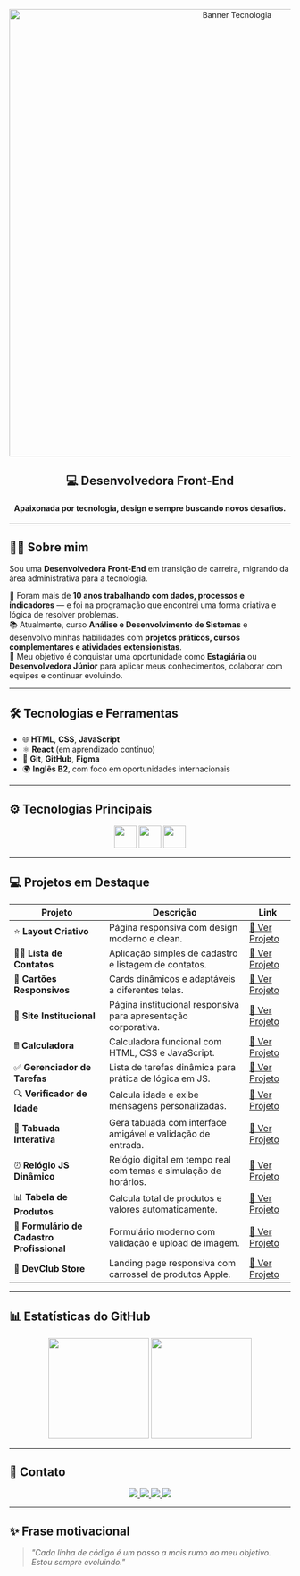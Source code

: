 <p align="center">
  <img src="https://i.postimg.cc/3wq3nvZ8/Banner-para-Linkedin-Tecnologia-em-Preto.png" alt="Banner Tecnologia" width="800"/>
</p>

<h2 align="center">💻 Desenvolvedora Front-End</h2>
<h4 align="center">Apaixonada por tecnologia, design e sempre buscando novos desafios.</h4>

---

## 👩‍💻 Sobre mim

Sou uma **Desenvolvedora Front-End** em transição de carreira, migrando da área administrativa para a tecnologia.  

💼 Foram mais de **10 anos trabalhando com dados, processos e indicadores** — e foi na programação que encontrei uma forma criativa e lógica de resolver problemas.  
📚 Atualmente, curso **Análise e Desenvolvimento de Sistemas** e desenvolvo minhas habilidades com **projetos práticos, cursos complementares e atividades extensionistas**.  
🚀 Meu objetivo é conquistar uma oportunidade como **Estagiária** ou **Desenvolvedora Júnior** para aplicar meus conhecimentos, colaborar com equipes e continuar evoluindo.

---

## 🛠 Tecnologias e Ferramentas

- 🌐 **HTML**, **CSS**, **JavaScript**
- ⚛️ **React** (em aprendizado contínuo)
- 🧰 **Git**, **GitHub**, **Figma**
- 🌍 **Inglês B2**, com foco em oportunidades internacionais

---

## ⚙️ Tecnologias Principais

<p align="center">
  <img src="https://cdn.jsdelivr.net/gh/devicons/devicon/icons/html5/html5-original.svg" width="40" height="40" />
  <img src="https://cdn.jsdelivr.net/gh/devicons/devicon/icons/css3/css3-original.svg" width="40" height="40" />
  <img src="https://cdn.jsdelivr.net/gh/devicons/devicon/icons/javascript/javascript-original.svg" width="40" height="40" />
</p>

---

## 💻 Projetos em Destaque

| Projeto                                   | Descrição                                                                                                                        | Link                                                                             |
|-------------------------------------------|----------------------------------------------------------------------------------------------------------------------------------|----------------------------------------------------------------------------------|
| ⭐ **Layout Criativo**                     | Página responsiva com design moderno e clean.                                                                                    | [🔗 Ver Projeto](https://natipastre.github.io/Projeto1--LayoutCriativo/)         |
| 💇‍♀️ **Lista de Contatos**                 | Aplicação simples de cadastro e listagem de contatos.                                                                            | [🔗 Ver Projeto](https://natipastre.github.io/Projeto-2---Lista-de-Contatos/)    |
| 🧹 **Cartões Responsivos**                 | Cards dinâmicos e adaptáveis a diferentes telas.                                                                                 | [🔗 Ver Projeto](https://natipastre.github.io/Projeto-3-Cards---Layout-Responsivo/) |
| 🏢 **Site Institucional**                  | Página institucional responsiva para apresentação corporativa.                                                                   | [🔗 Ver Projeto](https://natipastre.github.io/Projeto-4---Front-End-Aprenser/)   |
| 🖩 **Calculadora**                         | Calculadora funcional com HTML, CSS e JavaScript.                                                                                | [🔗 Ver Projeto](https://natipastre.github.io/Calculadora---js-/)                |
| ✅ **Gerenciador de Tarefas**              | Lista de tarefas dinâmica para prática de lógica em JS.                                                                          | [🔗 Ver Projeto](https://natipastre.github.io/Gerenciador-de-Tarefas/)           |
| 🔍 **Verificador de Idade**                | Calcula idade e exibe mensagens personalizadas.                                                                                  | [🔗 Ver Projeto](https://natipastre.github.io/verificador-idade-javascript/)     |
| 🧮 **Tabuada Interativa**                  | Gera tabuada com interface amigável e validação de entrada.                                                                      | [🔗 Ver Projeto](https://natipastre.github.io/tabuada-interativa/)               |
| ⏰ **Relógio JS Dinâmico**                  | Relógio digital em tempo real com temas e simulação de horários.                                                                 | [🔗 Ver Projeto](https://natipastre.github.io/Rel-gio-JS-Din-mico/)              |
| 📊 **Tabela de Produtos**                  | Calcula total de produtos e valores automaticamente.                                                                             | [🔗 Ver Projeto](https://natipastre.github.io/Tabela-de-Produtos/)               |
| 📝 **Formulário de Cadastro Profissional** | Formulário moderno com validação e upload de imagem.                                                                             | [🔗 Ver Projeto](https://natipastre.github.io/Formul-rio-de-Cadastro-Profissional-e-Responsivo/) |
| 🚀 **DevClub Store**                       | Landing page responsiva com carrossel de produtos Apple.                                                                         | [🔗 Ver Projeto](https://natipastre.github.io/DevClub-Store/)                    |

---

## 📊 Estatísticas do GitHub

<p align="center">
  <img height="180em" src="https://github-readme-stats.vercel.app/api?username=natipastre&show_icons=true&theme=radical" />
  <img height="180em" src="https://github-readme-stats.vercel.app/api/top-langs/?username=natipastre&layout=compact&langs_count=7&theme=radical" />
</p>

---

## 💌 Contato

<p align="center">
  <a href="https://www.linkedin.com/in/nataliapastre-dev/" target="_blank">
    <img src="https://img.shields.io/badge/LinkedIn-0077B5?style=for-the-badge&logo=linkedin&logoColor=white"/>
  </a>
  <a href="mailto:natalia.pastre@yahoo.com.br">
    <img src="https://img.shields.io/badge/Email-D14836?style=for-the-badge&logo=gmail&logoColor=white"/>
  </a>
  <a href="https://wa.me/5516997135203" target="_blank">
    <img src="https://img.shields.io/badge/WhatsApp-25D366?style=for-the-badge&logo=whatsapp&logoColor=white"/>
  </a>
  <a href="https://github.com/natipastre" target="_blank">
    <img src="https://img.shields.io/badge/GitHub-181717?style=for-the-badge&logo=github&logoColor=white"/>
  </a>
</p>

---

## ✨ Frase motivacional

> _"Cada linha de código é um passo a mais rumo ao meu objetivo. Estou sempre evoluindo."_



